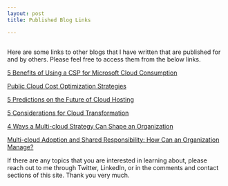 ```yaml
---
layout: post
title: Published Blog Links

---
```



<!-- wp:image {"id":275,"sizeSlug":"large"} -->
<figure class="wp-block-image size-large"><img src="https://captainhyperscaler.files.wordpress.com/2020/01/pexels-photo-355952.jpg?w=1024" alt="" class="wp-image-275"/></figure>
<!-- /wp:image -->

<!-- wp:paragraph -->
<p>Here are some links to other blogs that I have written that are published for and by others.  Please feel free to access them from the below links. </p>
<!-- /wp:paragraph -->

<!-- wp:paragraph -->
<p><a href="https://www.secure-24.com/5-benefits-of-using-a-csp-for-microsoft-cloud-consumption/" target="_blank" rel="noreferrer noopener" aria-label="5 Benefits of Using a CSP for Microsoft Cloud Consumption (opens in a new tab)">5 Benefits of Using a CSP for Microsoft Cloud Consumption</a></p>
<!-- /wp:paragraph -->

<!-- wp:paragraph -->
<p><a href="https://www.secure-24.com/public-cloud-cost-optimization/" target="_blank" rel="noreferrer noopener" aria-label="Public Cloud Cost Optimization Strategies (opens in a new tab)">Public Cloud Cost Optimization Strategies</a></p>
<!-- /wp:paragraph -->

<!-- wp:paragraph -->
<p><a href="https://www.secure-24.com/cloud-usage-predictions/" target="_blank" rel="noreferrer noopener" aria-label="5 Predictions on the Future of Cloud Hosting (opens in a new tab)">5 Predictions on the Future of Cloud Hosting</a></p>
<!-- /wp:paragraph -->

<!-- wp:paragraph -->
<p><a href="https://www.secure-24.com/multi-cloud-transformation/">5 Considerations for Cloud Transformation</a></p>
<!-- /wp:paragraph -->

<!-- wp:paragraph -->
<p><a href="https://www.secure-24.com/multi-cloud-strategy-shapes-organizations/">4 Ways a Multi-cloud Strategy Can Shape an Organization</a></p>
<!-- /wp:paragraph -->

<!-- wp:paragraph -->
<p><a href="https://www.secure-24.com/multi-cloud-adoption/">Multi-cloud Adoption and Shared Responsibility: How Can an Organization Manage?</a></p>
<!-- /wp:paragraph -->

<!-- wp:paragraph -->
<p>If there are any topics that you are interested in learning about, please reach out to me through Twitter, LinkedIn, or in the comments and contact sections of this site. Thank you very much. </p>
<!-- /wp:paragraph -->